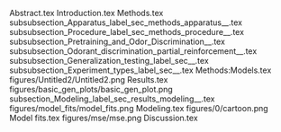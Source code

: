 Abstract.tex
Introduction.tex
Methods.tex
subsubsection_Apparatus_label_sec_methods_apparatus__.tex
subsubsection_Procedure_label_sec_methods_procedure__.tex
subsubsection_Pretraining_and_Odor_Discrimination__.tex
subsubsection_Odorant_discrimination_partial_reinforcement__.tex
subsubsection_Generalization_testing_label_sec__.tex
subsubsection_Experiment_types_label_sec__.tex
Methods:Models.tex
figures/Untitled2/Untitled2.png
Results.tex
figures/basic_gen_plots/basic_gen_plot.png
subsection_Modeling_label_sec_results_modeling__.tex
figures/model_fits/model_fits.png
Modeling.tex
figures/0/cartoon.png
Model fits.tex
figures/mse/mse.png
Discussion.tex
